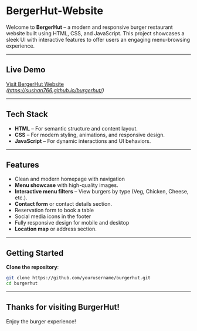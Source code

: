 #  BergerHut-Website

Welcome to **BergerHut** – a modern and responsive burger restaurant website built using HTML, CSS, and JavaScript. This project showcases a sleek UI with interactive features to offer users an engaging menu-browsing experience.

---

##  Live Demo

[Visit BergerHut Website](#)  
*(https://sushan766.github.io/burgerhut/)*

---

##  Tech Stack

- **HTML** – For semantic structure and content layout.
- **CSS** – For modern styling, animations, and responsive design.
- **JavaScript** – For dynamic interactions and UI behaviors.

---

##  Features

-  Clean and modern homepage with navigation
-  **Menu showcase** with high-quality images.
-  **Interactive menu filters** – View burgers by type (Veg, Chicken, Cheese, etc.).
-  **Contact form** or contact details section.
-  Reservation form to book a table
-  Social media icons in the footer
-  Fully responsive design for mobile and desktop
-  **Location map** or address section.

---

##  Getting Started

**Clone the repository**:
   ```bash
   git clone https://github.com/yourusername/burgerhut.git
   cd burgerhut
   ```

---


##  Thanks for visiting BurgerHut!

Enjoy the burger experience! 

